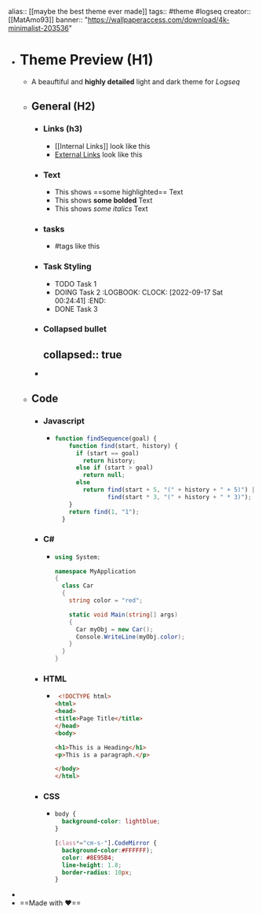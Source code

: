 alias:: [[maybe the best theme ever made]]
tags:: #theme #logseq
creator:: [[MatAmo93]]
banner:: "https://wallpaperaccess.com/download/4k-minimalist-203536"

- # Theme Preview (H1)
	- A beauftiful and  **highly detailed** light and dark theme for *Logseq*
	- ## General (H2)
		- ### Links (h3)
			- [[Internal Links]] look like this
			- [External Links](https://www.azquotes.com/quotes/topics/truth-hurts.html) look like this
		- ### Text
			- This shows ==some highlighted== Text
			- This shows **some bolded** Text
			- This shows *some italics* Text
		- ### tasks
			- #tags like this
		- ### Task Styling
			- TODO Task 1
			- DOING Task 2
			  :LOGBOOK:
			  CLOCK: [2022-09-17 Sat 00:24:41]
			  :END:
			- DONE Task 3
		- ### Collapsed bullet
		  collapsed:: true
			-
		-
	- ## Code
		- ### Javascript
			- ```js
			  function findSequence(goal) {
			      function find(start, history) {
			        if (start == goal)
			          return history;
			        else if (start > goal)
			          return null;
			        else
			          return find(start + 5, "(" + history + " + 5)") ||
			                 find(start * 3, "(" + history + " * 3)");
			      }
			      return find(1, "1");
			    }
			  ```
		- ### C#
			- ```cs
			  using System;
			  
			  namespace MyApplication
			  {
			    class Car
			    {
			      string color = "red";
			  
			      static void Main(string[] args)
			      {
			        Car myObj = new Car();
			        Console.WriteLine(myObj.color);
			      }
			    }
			  }
			  ```
		- ### HTML
			- ```html
			   <!DOCTYPE html>
			  <html>
			  <head>
			  <title>Page Title</title>
			  </head>
			  <body>
			  
			  <h1>This is a Heading</h1>
			  <p>This is a paragraph.</p>
			  
			  </body>
			  </html> 
			  ```
		- ### CSS
			- ```css
			  body {
			    background-color: lightblue;
			  }
			  
			  [class*="cm-s-"].CodeMirror {
			    background-color:#FFFFFF);
			    color: #8E95B4;
			    line-height: 1.8;
			    border-radius: 10px;
			  }
			  ```
-
- ==Made with ❤==